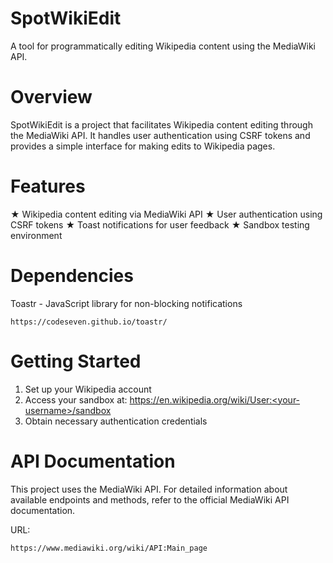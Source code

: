 # SpotWikiEdit

A tool for programmatically editing Wikipedia content using the MediaWiki API.

# Overview

SpotWikiEdit is a project that facilitates Wikipedia content editing through the MediaWiki API. It handles user authentication using CSRF tokens and provides a simple interface for making edits to Wikipedia pages.

# Features

★ Wikipedia content editing via MediaWiki API
★ User authentication using CSRF tokens
★ Toast notifications for user feedback
★ Sandbox testing environment

# Dependencies

Toastr - JavaScript library for non-blocking notifications

    https://codeseven.github.io/toastr/ 

# Getting Started

1. Set up your Wikipedia account
2. Access your sandbox at: https://en.wikipedia.org/wiki/User:<your-username>/sandbox
3. Obtain necessary authentication credentials

# API Documentation

This project uses the MediaWiki API. For detailed information about available endpoints and methods, refer to the official MediaWiki API documentation.

URL: 

    https://www.mediawiki.org/wiki/API:Main_page
    
